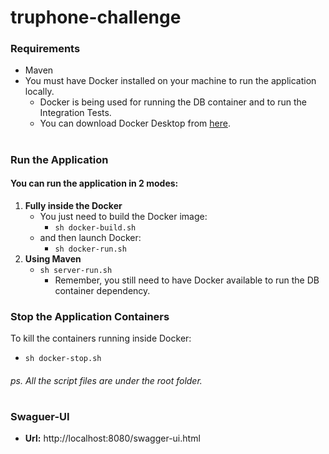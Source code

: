 # truphone-challenge

### Requirements
 * Maven
 * You must have Docker installed on your machine to run the application locally. 
    * Docker is being used for running the DB container and to run the Integration Tests.
    * You can download Docker Desktop from [here](https://www.docker.com/products/docker-desktop).

#
### Run the Application
 #### You can run the application in 2 modes:
 1. **Fully inside the Docker**
    * You just need to build the Docker image:
        * `sh docker-build.sh`
    * and then launch Docker:
        * `sh docker-run.sh`
 2. **Using Maven**
    * `sh server-run.sh`
        * Remember, you still need to have Docker available to run the DB container dependency.

### Stop the Application Containers
To kill the containers running inside Docker:
 * `sh docker-stop.sh`
        
###### _ps. All the script files are under the root folder._

#
### Swaguer-UI
   * **Url:** http://localhost:8080/swagger-ui.html
   
   